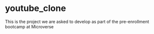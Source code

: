 # youtube_clone
This is the project we are asked to develop as part of the pre-enrollment bootcamp at Microverse
